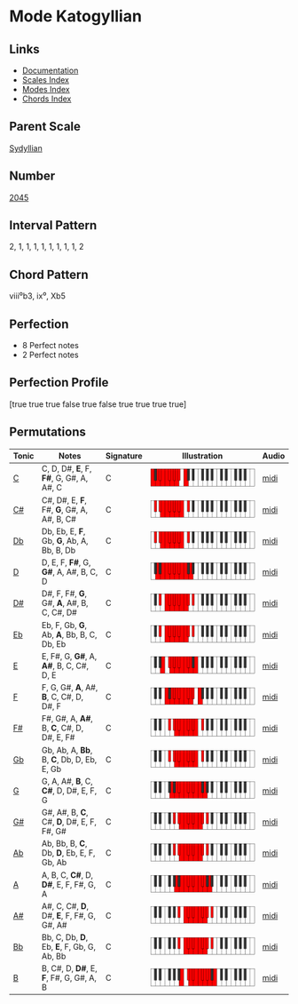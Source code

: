 # Mode Katogyllian

## Links

- [Documentation](README.md)
- [Scales Index](Scales.md)
- [Modes Index](Modes.md)
- [Chords Index](Chords.md)

## Parent Scale

[Sydyllian](ScaleSydyllian.md)

## Number

[2045](https://ianring.com/musictheory/scales/2045)

## Interval Pattern

2, 1, 1, 1, 1, 1, 1, 1, 1, 2

## Chord Pattern

viii⁰b3, ix⁰, Xb5

## Perfection

- 8 Perfect notes
- 2 Perfect notes

## Perfection Profile

[true true true false true false true true true true]

## Permutations

| Tonic | Notes | Signature | Illustration | Audio |
|-------|-------|-----------|--------------|-------|
| [C](ModeCNaturalKatogyllian.md) | C, D, D#, **E**, F, **F#**, G, G#, A, A#, C | C | ![CNaturalKatogyllian](ModeCNaturalKatogyllian.png) | [midi](https://github.com/edipermadi/music/blob/main/docs/ModeCNaturalKatogyllian.mid?raw=true) |
| [C#](ModeCSharpKatogyllian.md) | C#, D#, E, **F**, F#, **G**, G#, A, A#, B, C# | C | ![CSharpKatogyllian](ModeCSharpKatogyllian.png) | [midi](https://github.com/edipermadi/music/blob/main/docs/ModeCSharpKatogyllian.mid?raw=true) |
| [Db](ModeDFlatKatogyllian.md) | Db, Eb, E, **F**, Gb, **G**, Ab, A, Bb, B, Db | C | ![DFlatKatogyllian](ModeDFlatKatogyllian.png) | [midi](https://github.com/edipermadi/music/blob/main/docs/ModeDFlatKatogyllian.mid?raw=true) |
| [D](ModeDNaturalKatogyllian.md) | D, E, F, **F#**, G, **G#**, A, A#, B, C, D | C | ![DNaturalKatogyllian](ModeDNaturalKatogyllian.png) | [midi](https://github.com/edipermadi/music/blob/main/docs/ModeDNaturalKatogyllian.mid?raw=true) |
| [D#](ModeDSharpKatogyllian.md) | D#, F, F#, **G**, G#, **A**, A#, B, C, C#, D# | C | ![DSharpKatogyllian](ModeDSharpKatogyllian.png) | [midi](https://github.com/edipermadi/music/blob/main/docs/ModeDSharpKatogyllian.mid?raw=true) |
| [Eb](ModeEFlatKatogyllian.md) | Eb, F, Gb, **G**, Ab, **A**, Bb, B, C, Db, Eb | C | ![EFlatKatogyllian](ModeEFlatKatogyllian.png) | [midi](https://github.com/edipermadi/music/blob/main/docs/ModeEFlatKatogyllian.mid?raw=true) |
| [E](ModeENaturalKatogyllian.md) | E, F#, G, **G#**, A, **A#**, B, C, C#, D, E | C | ![ENaturalKatogyllian](ModeENaturalKatogyllian.png) | [midi](https://github.com/edipermadi/music/blob/main/docs/ModeENaturalKatogyllian.mid?raw=true) |
| [F](ModeFNaturalKatogyllian.md) | F, G, G#, **A**, A#, **B**, C, C#, D, D#, F | C | ![FNaturalKatogyllian](ModeFNaturalKatogyllian.png) | [midi](https://github.com/edipermadi/music/blob/main/docs/ModeFNaturalKatogyllian.mid?raw=true) |
| [F#](ModeFSharpKatogyllian.md) | F#, G#, A, **A#**, B, **C**, C#, D, D#, E, F# | C | ![FSharpKatogyllian](ModeFSharpKatogyllian.png) | [midi](https://github.com/edipermadi/music/blob/main/docs/ModeFSharpKatogyllian.mid?raw=true) |
| [Gb](ModeGFlatKatogyllian.md) | Gb, Ab, A, **Bb**, B, **C**, Db, D, Eb, E, Gb | C | ![GFlatKatogyllian](ModeGFlatKatogyllian.png) | [midi](https://github.com/edipermadi/music/blob/main/docs/ModeGFlatKatogyllian.mid?raw=true) |
| [G](ModeGNaturalKatogyllian.md) | G, A, A#, **B**, C, **C#**, D, D#, E, F, G | C | ![GNaturalKatogyllian](ModeGNaturalKatogyllian.png) | [midi](https://github.com/edipermadi/music/blob/main/docs/ModeGNaturalKatogyllian.mid?raw=true) |
| [G#](ModeGSharpKatogyllian.md) | G#, A#, B, **C**, C#, **D**, D#, E, F, F#, G# | C | ![GSharpKatogyllian](ModeGSharpKatogyllian.png) | [midi](https://github.com/edipermadi/music/blob/main/docs/ModeGSharpKatogyllian.mid?raw=true) |
| [Ab](ModeAFlatKatogyllian.md) | Ab, Bb, B, **C**, Db, **D**, Eb, E, F, Gb, Ab | C | ![AFlatKatogyllian](ModeAFlatKatogyllian.png) | [midi](https://github.com/edipermadi/music/blob/main/docs/ModeAFlatKatogyllian.mid?raw=true) |
| [A](ModeANaturalKatogyllian.md) | A, B, C, **C#**, D, **D#**, E, F, F#, G, A | C | ![ANaturalKatogyllian](ModeANaturalKatogyllian.png) | [midi](https://github.com/edipermadi/music/blob/main/docs/ModeANaturalKatogyllian.mid?raw=true) |
| [A#](ModeASharpKatogyllian.md) | A#, C, C#, **D**, D#, **E**, F, F#, G, G#, A# | C | ![ASharpKatogyllian](ModeASharpKatogyllian.png) | [midi](https://github.com/edipermadi/music/blob/main/docs/ModeASharpKatogyllian.mid?raw=true) |
| [Bb](ModeBFlatKatogyllian.md) | Bb, C, Db, **D**, Eb, **E**, F, Gb, G, Ab, Bb | C | ![BFlatKatogyllian](ModeBFlatKatogyllian.png) | [midi](https://github.com/edipermadi/music/blob/main/docs/ModeBFlatKatogyllian.mid?raw=true) |
| [B](ModeBNaturalKatogyllian.md) | B, C#, D, **D#**, E, **F**, F#, G, G#, A, B | C | ![BNaturalKatogyllian](ModeBNaturalKatogyllian.png) | [midi](https://github.com/edipermadi/music/blob/main/docs/ModeBNaturalKatogyllian.mid?raw=true) |
